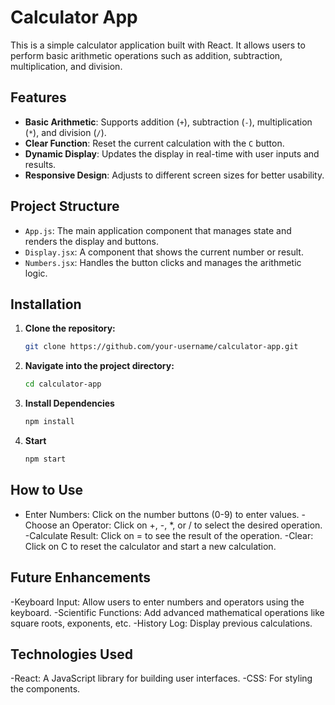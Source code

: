 # Calculator App

This is a simple calculator application built with React. It allows users to perform basic arithmetic operations such as addition, subtraction, multiplication, and division.



## Features

- **Basic Arithmetic**: Supports addition (`+`), subtraction (`-`), multiplication (`*`), and division (`/`).
- **Clear Function**: Reset the current calculation with the `C` button.
- **Dynamic Display**: Updates the display in real-time with user inputs and results.
- **Responsive Design**: Adjusts to different screen sizes for better usability.

## Project Structure

- `App.js`: The main application component that manages state and renders the display and buttons.
- `Display.jsx`: A component that shows the current number or result.
- `Numbers.jsx`: Handles the button clicks and manages the arithmetic logic.

## Installation

1. **Clone the repository:**
   ```bash
   git clone https://github.com/your-username/calculator-app.git
2. **Navigate into the project directory:**
   ```bash
   cd calculator-app
3. **Install Dependencies**
    ```bash
    npm install
4. **Start**
   ```bash
   npm start

## How to Use

- Enter Numbers: Click on the number buttons (0-9) to enter values.
-Choose an Operator: Click on +, -, *, or / to select the desired operation.
-Calculate Result: Click on = to see the result of the operation.
-Clear: Click on C to reset the calculator and start a new calculation.

## Future Enhancements
-Keyboard Input: Allow users to enter numbers and operators using the keyboard.
-Scientific Functions: Add advanced mathematical operations like square roots, exponents, etc.
-History Log: Display previous calculations.

## Technologies Used
-React: A JavaScript library for building user interfaces.
-CSS: For styling the components.
